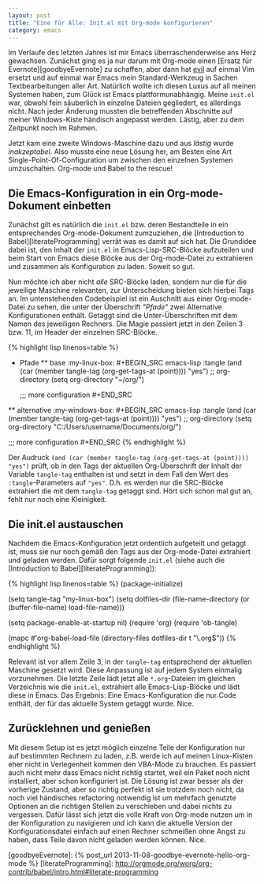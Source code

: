 ```yaml
---
layout: post
title: "Eine für Alle: Init.el mit Org-mode konfigurieren"
category: emacs
---
```


Im Verlaufe des letzten Jahres ist mir Emacs überraschenderweise ans Herz gewachsen. Zunächst ging es ja nur darum mit Org-mode einen [Ersatz für Evernote][goodbyeEvernote] zu schaffen, aber dann hat [evil][evil] auf einmal Vim ersetzt und auf einmal war Emacs mein Standard-Werkzeug in Sachen Textbearbeitungen aller Art. Natürlich wollte ich diesen Luxus auf all meinen Systemen haben, zum Glück ist Emacs plattformunabhängig. Meine `init.el` war, obwohl fein säuberlich in einzelne Dateien gegliedert, es allerdings nicht. Nach jeder Änderung mussten die betreffenden Abschnitte auf meiner Windows-Kiste händisch angepasst werden. Lästig, aber zu dem Zeitpunkt noch im Rahmen.

Jetzt kam eine zweite Windows-Maschine dazu und aus *lästig* wurde *inakzeptabel*. Also musste eine neue Lösung her, am Besten eine Art Single-Point-Of-Configuration um zwischen den einzelnen Systemen umzuschalten. Org-mode und Babel to the rescue!

<!--more-->

## Die Emacs-Konfiguration in ein Org-mode-Dokument einbetten
Zunächst gilt es natürlich die `init.el` bzw. deren Bestandteile in ein entsprechendes Org-mode-Dokument zumzuziehen, die [Introduction to Babel][literateProgramming] verrät was es damit auf sich hat. Die Grundidee dabei ist, den Inhalt der `init.el` in Emacs-Lisp-SRC-Blöcke aufzuteilen und beim Start von Emacs diese Blöcke aus der Org-mode-Datei zu extrahieren und zusammen als Konfiguration zu laden. Soweit so gut.

Nun möchte ich aber nicht *alle* SRC-Blöcke laden, sondern nur die für die jeweilige Maschine relevanten, zur Unterscheidung bieten sich hierbei Tags an. Im untenstehenden Codebeispiel ist ein Auschnitt aus einer Org-mode-Datei zu sehen, die unter der Überschrift *"Pfade"* zwei Alternative Konfigurationen enthält. Getaggt sind die Unter-Überschriften mit dem Namen des jeweiligen Rechners. Die Magie passiert jetzt in den Zeilen 3 bzw. 11, im Header der einzelnen SRC-Blöcke. 

{% highlight lisp linenos=table %}
* Pfade
** base																		:my-linux-box:
#+BEGIN_SRC emacs-lisp :tangle (and (car (member tangle-tag (org-get-tags-at (point)))) "yes")
  ;; org-directory
  (setq org-directory "~/org/")

  ;;; more configuration
#+END_SRC

** alternative	       														:my-windows-box:
#+BEGIN_SRC emacs-lisp :tangle (and (car (member tangle-tag (org-get-tags-at (point)))) "yes")
  ;; org-directory
  (setq org-directory "C:/Users/username/Documents/org/")

  ;;; more configuration
#+END_SRC
{% endhighlight %}

Der Audruck `(and (car (member tangle-tag (org-get-tags-at (point)))) "yes")` prüft, ob in den Tags der aktuellen Org-Überschrift der Inhalt der Variable `tangle-tag` enthalten ist und setzt in dem Fall den Wert des `:tangle`-Parameters auf `"yes"`. D.h. es werden nur die SRC-Blöcke extrahiert die mit dem `tangle-tag` getaggt sind. Hört sich schon mal gut an, fehlt nur noch eine Kleinigkeit.

## Die init.el austauschen
Nachdem die Emacs-Konfiguration jetzt ordentlich aufgeteilt und getaggt ist, muss sie nur noch gemäß den Tags aus der Org-mode-Datei extrahiert und geladen werden. Dafür sorgt folgende `init.el` (siehe auch die [Introduction to Babel][literateProgramming]):

{% highlight lisp linenos=table %}
(package-initialize)

(setq tangle-tag "my-linux-box")
(setq dotfiles-dir (file-name-directory (or (buffer-file-name) load-file-name)))

(setq package-enable-at-startup nil)
(require 'org)
(require 'ob-tangle)

(mapc #'org-babel-load-file (directory-files dotfiles-dir t "\\.org$"))
{% endhighlight %}

Relevant ist vor allem Zeile 3, in der `tangle-tag` entsprechend der aktuellen Maschine gesetzt wird. Diese Anpassung ist auf jedem System einmalig vorzunehmen. Die letzte Zeile lädt jetzt alle `*.org`-Dateien im gleichen Verzeichnis wie die `init.el`, extrahiert alle Emacs-Lisp-Blöcke und lädt diese in Emacs. Das Ergebnis: Eine Emacs-Konfiguration die nur Code enthält, der für das aktuelle System getaggt wurde. Nice.

## Zurücklehnen und genießen
Mit diesem Setup ist es jetzt möglich einzelne Teile der Konfiguration nur auf bestimmten Rechnern zu laden, z.B. werde ich auf meinen Linux-Kisten eher nicht in Verlegenheit kommen den VBA-Mode zu brauchen. Es passiert auch nicht mehr dass Emacs nicht richtig startet, weil ein Paket noch nicht installiert, aber schon konfiguriert ist. Die Lösung ist zwar besser als der vorherige Zustand, aber so richtig perfekt ist sie trotzdem noch nicht, da noch viel händisches refactoring notwendig ist um mehrfach genutzte Optionen an die richtigen Stellen zu verschieben und dabei nichts zu vergessen. Dafür lässt sich jetzt die volle Kraft von Org-mode nutzen um in der Konfiguration zu navigieren und ich kann die aktuelle Version der Konfigurationsdatei einfach auf einen Rechner schmeißen ohne Angst zu haben, dass Teile davon nicht geladen werden können. Nice.

[evil]: https://gitorious.org/evil/pages/Home
[goodbyeEvernote]: {% post_url 2013-11-08-goodbye-evernote-hello-org-mode %} 
[literateProgramming]: http://orgmode.org/worg/org-contrib/babel/intro.html#literate-programming
